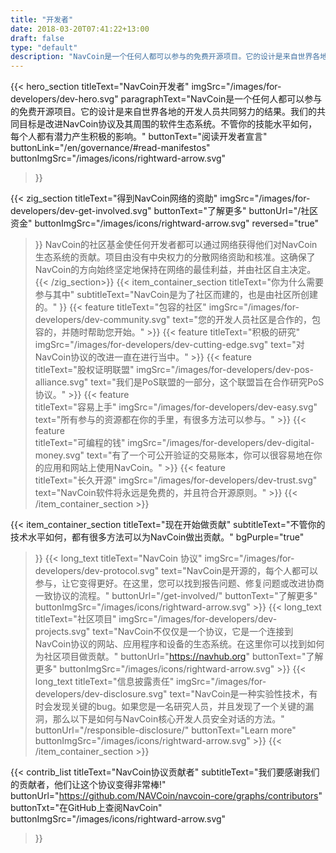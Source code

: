 ```yaml
---
title: "开发者"
date: 2018-03-20T07:41:22+13:00
draft: false
type: "default"
description: "NavCoin是一个任何人都可以参与的免费开源项目。它的设计是来自世界各地的开发人员共同努力的结果。"
---
```

<script src="https://ajax.googleapis.com/ajax/libs/jquery/3.3.1/jquery.min.js"></script>
{{< hero_section
titleText="NavCoin开发者"
imgSrc="/images/for-developers/dev-hero.svg"
paragraphText="NavCoin是一个任何人都可以参与的免费开源项目。它的设计是来自世界各地的开发人员共同努力的结果。我们的共同目标是改进NavCoin协议及其周围的软件生态系统。不管你的技能水平如何，每个人都有潜力产生积极的影响。"
buttonText="阅读开发者宣言"
buttonLink="/en/governance/#read-manifestos"
buttonImgSrc="/images/icons/rightward-arrow.svg"
>}}

{{< zig_section
titleText="得到NavCoin网络的资助"
imgSrc="/images/for-developers/dev-get-involved.svg"
buttonText="了解更多"
buttonUrl="/社区资金"
buttonImgSrc="/images/icons/rightward-arrow.svg"
reversed="true"
>}}
NavCoin的社区基金使任何开发者都可以通过网络获得他们对NavCoin生态系统的贡献。项目由没有中央权力的分散网络资助和核准。这确保了NavCoin的方向始终坚定地保持在网络的最佳利益，并由社区自主决定。
{{< /zig_section>}}
{{< item_container_section 
    titleText="你为什么需要参与其中"
    subtitleText="NavCoin是为了社区而建的，也是由社区所创建的。"
>}}
    {{< feature 
        titleText="包容的社区"
        imgSrc="/images/for-developers/dev-community.svg"
        text="您的开发人员社区是合作的，包容的，并随时帮助您开始。"
    >}}
    {{< feature 
        titleText="积极的研究"
        imgSrc="/images/for-developers/dev-cutting-edge.svg"
        text="对NavCoin协议的改进一直在进行当中。"
    >}}
    {{< feature                 
        titleText="股权证明联盟"
        imgSrc="/images/for-developers/dev-pos-alliance.svg"
        text="我们是PoS联盟的一部分，这个联盟旨在合作研究PoS协议。"
    >}}
    {{< feature                 
        titleText="容易上手"
        imgSrc="/images/for-developers/dev-easy.svg"
        text="所有参与的资源都在你的手里，有很多方法可以参与。"
    >}}
    {{< feature                 
        titleText="可编程的钱"
        imgSrc="/images/for-developers/dev-digital-money.svg"
        text="有了一个可公开验证的交易账本，你可以很容易地在你的应用和网站上使用NavCoin。"
    >}}
    {{< feature                 
        titleText="长久开源"
        imgSrc="/images/for-developers/dev-trust.svg"
        text="NavCoin软件将永远是免费的，并且符合开源原则。"
    >}}
{{< /item_container_section >}}

{{< item_container_section 
    titleText="现在开始做贡献"
    subtitleText="不管你的技术水平如何，都有很多方法可以为NavCoin做出贡献。"
    bgPurple="true"
>}}
    {{< long_text 
        titleText="NavCoin 协议"
        imgSrc="/images/for-developers/dev-protocol.svg"
        text="NavCoin是开源的，每个人都可以参与，让它变得更好。在这里，您可以找到报告问题、修复问题或改进协商一致协议的流程。"
        buttonUrl="/get-involved/"
        buttonText="了解更多"
        buttonImgSrc="/images/icons/rightward-arrow.svg"
    >}}
    {{< long_text 
        titleText="社区项目"
        imgSrc="/images/for-developers/dev-projects.svg"
        text="NavCoin不仅仅是一个协议，它是一个连接到NavCoin协议的网站、应用程序和设备的生态系统。在这里你可以找到如何为社区项目做贡献。"
        buttonUrl="https://navhub.org"
        buttonText="了解更多"
        buttonImgSrc="/images/icons/rightward-arrow.svg"
    >}}
    {{< long_text 
        titleText="信息披露责任"
        imgSrc="/images/for-developers/dev-disclosure.svg"
        text="NavCoin是一种实验性技术，有时会发现关键的bug。如果您是一名研究人员，并且发现了一个关键的漏洞，那么以下是如何与NavCoin核心开发人员安全对话的方法。"
        buttonUrl="/responsible-disclosure/"
        buttonText="Learn more"
        buttonImgSrc="/images/icons/rightward-arrow.svg"
    >}}
{{< /item_container_section >}}

{{< contrib_list
    titleText="NavCoin协议贡献者"
    subtitleText="我们要感谢我们的贡献者，他们让这个协议变得非常棒!"
    buttonUrl="https://github.com/NAVCoin/navcoin-core/graphs/contributors"
    buttonTxt="在GitHub上查阅NavCoin"
    buttonImgSrc="/images/icons/rightward-arrow.svg"
>}}
<script>
$("a[href^='#']").click(function(e) {
	e.preventDefault();
	
	var position = $($(this).attr("href")).offset().top;

	$("body, html").animate({
		scrollTop: position
	} /* speed */ );
});
</script>
